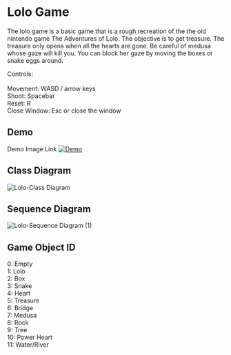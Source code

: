 # Lolo Game

The lolo game is a basic game that is a rough recreation of the the old nintendo game The Adventures of Lolo. The objective is to get treasure. The treasure only opens when all the hearts are gone. Be careful of medusa whose gaze will kill you. You can block her gaze by moving the boxes or snake eggs around. 

Controls:\
\
Movement: WASD / arrow keys\
Shoot: Spacebar\
Reset: R\
Close Window: Esc or close the window

## Demo
Demo Image Link
[![Demo](https://user-images.githubusercontent.com/45579564/130131481-5f7fc92d-01c2-4250-b4a7-ff51b33ad521.png)](https://www.youtube.com/watch?v=cMGwNbzgiJ4)

## Class Diagram
![Lolo-Class Diagram](https://user-images.githubusercontent.com/45579564/129933099-9b41be1c-4c5c-4705-98dd-900eebc23d5a.png)
 
 
## Sequence Diagram
![Lolo-Sequence Diagram (1)](https://user-images.githubusercontent.com/45579564/129936382-8c6361cc-4360-4ff8-b905-b15be2a768ca.png)
 
 
## Game Object ID
0: Empty\
1: Lolo\
2: Box\
3: Snake\
4: Heart\
5: Treasure\
6: Bridge\
7: Medusa\
8: Rock\
9: Tree\
10: Power Heart\
11: Water/River
